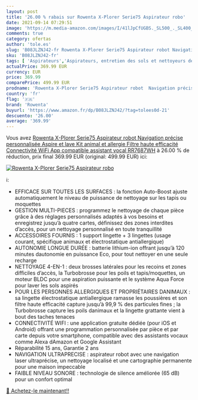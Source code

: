 ```yaml
---
layout: post
title: '26.00 % rabais sur Rowenta X-Plorer Serie75 Aspirateur robo'
date: 2021-09-14 07:29:51
image: 'https://m.media-amazon.com/images/I/41lJpCfUGBS._SL500_._SL400_.jpg'
comments: true
category: ofertas
author: 'tole.es'
slug: 'B08JLZNJ42-fr Rowenta X-Plorer Serie75 Aspirateur robot Navigation...'
sku: 'B08JLZNJ42-fr'
tags: [ 'Aspirateurs','Aspirateurs, entretien des sols et nettoyeurs de vitres','Cuisine et Maison','Robots aspirateurs','rowenta', ]
actualPrice: 369.99 EUR
currency: EUR
price: 369.99
comparePrice: 499.99 EUR
prodname: 'Rowenta X-Plorer Serie75 Aspirateur robot  Navigation précise personnalisée  Aspire et lave  Kit animal et allergie  Filtre haute efficacité  Connectivité WiFi  App compatible assistant vocal RR7687WH'
country: 'fr'
flag: '🇫🇷'
brand: 'Rowenta'
buyurl: 'https://www.amazon.fr/dp/B08JLZNJ42/?tag=tolees0d-21'
descuento: '26.00'
average: '369.99'
---
```


Vous avez [Rowenta X-Plorer Serie75 Aspirateur robot  Navigation précise personnalisée  Aspire et lave  Kit animal et allergie  Filtre haute efficacité  Connectivité WiFi  App compatible assistant vocal RR7687WH](https://www.amazon.fr/dp/B08JLZNJ42/?tag=tolees0d-21)  à  26.00 % de réduction, prix final  369.99 EUR (original: 499.99 EUR) ici:

[![Rowenta X-Plorer Serie75 Aspirateur robo](https://m.media-amazon.com/images/I/41lJpCfUGBS._SL500_._SL400_.jpg)](https://www.amazon.fr/dp/B08JLZNJ42/?tag=tolees0d-21)

ℹ️:

- EFFICACE SUR TOUTES LES SURFACES : la fonction Auto-Boost ajuste automatiquement le niveau de puissance de nettoyage sur les tapis ou moquettes
- GESTION MULTI-PIECES : programmez le nettoyage de chaque pièce grâce à des réglages personnalisés adaptés à vos besoins et enregistrez jusqu’à quatre cartes, définissez des zones interdites d’accès, pour un nettoyage personnalisé en toute tranquillité
- ACCESSOIRES FOURNIS : 1 support lingette + 3 lingettes (usage courant, spécifique animaux et électrostatique antiallergique)
- AUTONOMIE LONGUE DURÉE : batterie lithium-ion offrant jusqu’à 120 minutes dautonomie en puissance Eco, pour tout nettoyer en une seule recharge
- NETTOYAGE 4-EN-1 : deux brosses latérales pour les recoins et zones difficiles d’accès, la Turbobrosse pour les poils et tapis/moquettes, un moteur BLDC pour une aspiration puissante et le système Aqua Force pour laver les sols aspirés
- POUR LES PERSONNES ALLERGIQUES ET PROPRIÉTAIRES DANIMAUX : sa lingette électrostatique antiallergique ramasse les poussières et son filtre haute efficacité capture jusqu’à 99,9 % des particules fines ; la Turbobrosse capture les poils danimaux et la lingette grattante vient à bout des taches tenaces
- CONNECTIVITÉ WIFI : une application gratuite dédiée (pour iOS et Android) offrant une programmation personnalisée par pièce et par carte depuis votre smartphone, compatible avec des assistants vocaux comme Alexa dAmazon et Google Assistant
- Réparabilité 15 ans, Garantie 2 ans
- NAVIGATION ULTRAPRECISE : aspirateur robot avec une navigation laser ultraprécise, un nettoyage localisé et une cartographie permanente pour une maison impeccable
- FAIBLE NIVEAU SONORE : technologie de silence améliorée (65 dB) pour un confort optimal

[🛒 Achetez-le maintenant!!](https://www.amazon.fr/dp/B08JLZNJ42/?tag=tolees0d-21)

